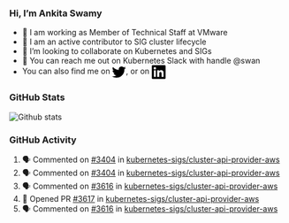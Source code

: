 ### Hi, I’m Ankita Swamy

- 💼 I am working as Member of Technical Staff at VMware
- 👀 I am an active contributor to SIG cluster lifecycle 
- 💞️ I’m looking to collaborate on Kubernetes and SIGs
- 💬 You can reach me out on Kubernetes Slack with handle @swan
- You can also find me on <a href="https://twitter.com/SwamyAnkita" target="blank"><img align="center" src="https://raw.githubusercontent.com/Ankitasw/Ankitasw/master/svg/twitter.svg" alt="Ankitasw" height="25" width="25" color="#1DA1f2" /></a>, or on <a href="https://www.linkedin.com/in/Ankitaswamy/" target="blank"><img align="center" src="https://raw.githubusercontent.com/Ankitasw/Ankitasw/master/svg/linkedin.svg" alt="Ankitasw" height="25" width="25" /></a>

### GitHub Stats
![Github stats](https://github-readme-stats.vercel.app/api?username=Ankitasw&count_private=true&show_icons=true&theme=tokyonight)

### GitHub Activity 
<!--START_SECTION:activity-->
1. 🗣 Commented on [#3404](https://github.com/kubernetes-sigs/cluster-api-provider-aws/issues/3404) in [kubernetes-sigs/cluster-api-provider-aws](https://github.com/kubernetes-sigs/cluster-api-provider-aws)
2. 🗣 Commented on [#3404](https://github.com/kubernetes-sigs/cluster-api-provider-aws/issues/3404) in [kubernetes-sigs/cluster-api-provider-aws](https://github.com/kubernetes-sigs/cluster-api-provider-aws)
3. 🗣 Commented on [#3616](https://github.com/kubernetes-sigs/cluster-api-provider-aws/issues/3616) in [kubernetes-sigs/cluster-api-provider-aws](https://github.com/kubernetes-sigs/cluster-api-provider-aws)
4. 💪 Opened PR [#3617](https://github.com/kubernetes-sigs/cluster-api-provider-aws/pull/3617) in [kubernetes-sigs/cluster-api-provider-aws](https://github.com/kubernetes-sigs/cluster-api-provider-aws)
5. 🗣 Commented on [#3616](https://github.com/kubernetes-sigs/cluster-api-provider-aws/issues/3616) in [kubernetes-sigs/cluster-api-provider-aws](https://github.com/kubernetes-sigs/cluster-api-provider-aws)
<!--END_SECTION:activity-->
